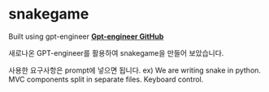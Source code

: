 # snakegame
Built using gpt-engineer 
**[Gpt-engineer GitHub](https://github.com/AntonOsika/gpt-engineer)**

새로나온 GPT-engineer를 활용하여 snakegame을 만들어 보았습니다.

사용한 요구사항은 prompt에 넣으면 됩니다.
ex) We are writing snake in python. MVC components split in separate files. Keyboard control.
